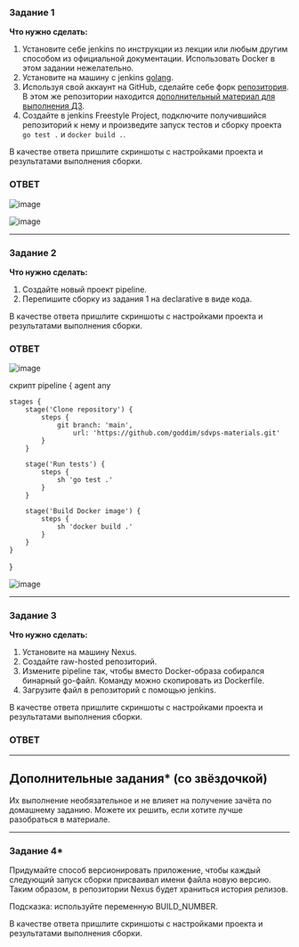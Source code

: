
### Задание 1

**Что нужно сделать:**

1. Установите себе jenkins по инструкции из лекции или любым другим способом из официальной документации. Использовать Docker в этом задании нежелательно.
2. Установите на машину с jenkins [golang](https://golang.org/doc/install).
3. Используя свой аккаунт на GitHub, сделайте себе форк [репозитория](https://github.com/netology-code/sdvps-materials.git). В этом же репозитории находится [дополнительный материал для выполнения ДЗ](https://github.com/netology-code/sdvps-materials/blob/main/CICD/8.2-hw.md).
3. Создайте в jenkins Freestyle Project, подключите получившийся репозиторий к нему и произведите запуск тестов и сборку проекта ```go test .``` и  ```docker build .```.

В качестве ответа пришлите скриншоты с настройками проекта и результатами выполнения сборки.
### ОТВЕТ
![image](https://github.com/goddim/HW_netology_main/assets/132663924/69ae7c92-c4d9-4a4d-954d-d5c3919f4c2f)

![image](https://github.com/goddim/HW_netology_main/assets/132663924/24d1c593-5b0a-48f5-ba61-ca41af63ec77)

---

### Задание 2

**Что нужно сделать:**

1. Создайте новый проект pipeline.
2. Перепишите сборку из задания 1 на declarative в виде кода.

В качестве ответа пришлите скриншоты с настройками проекта и результатами выполнения сборки.
### ОТВЕТ

![image](https://github.com/goddim/HW_netology_main/assets/132663924/6c95bfaf-1949-4326-936c-32bd57a3174b)

скрипт
pipeline {
    agent any

    stages {
        stage('Clone repository') {
            steps {
                git branch: 'main',
                    url: 'https://github.com/goddim/sdvps-materials.git'
            }
        }
        
        stage('Run tests') {
            steps {
                sh 'go test .'
            }
        }
        
        stage('Build Docker image') {
            steps {
                sh 'docker build .'
            }
        }
    }
}

![image](https://github.com/goddim/HW_netology_main/assets/132663924/dc9bf774-c63d-47fb-a24b-35521a1faa67)

---

### Задание 3

**Что нужно сделать:**

1. Установите на машину Nexus.
1. Создайте raw-hosted репозиторий.
1. Измените pipeline так, чтобы вместо Docker-образа собирался бинарный go-файл. Команду можно скопировать из Dockerfile.
1. Загрузите файл в репозиторий с помощью jenkins.

В качестве ответа пришлите скриншоты с настройками проекта и результатами выполнения сборки.
### ОТВЕТ
---
## Дополнительные задания* (со звёздочкой)

Их выполнение необязательное и не влияет на получение зачёта по домашнему заданию. Можете их решить, если хотите лучше разобраться в материале.

---

### Задание 4*

Придумайте способ версионировать приложение, чтобы каждый следующий запуск сборки присваивал имени файла новую версию. Таким образом, в репозитории Nexus будет храниться история релизов.

Подсказка: используйте переменную BUILD_NUMBER.

В качестве ответа пришлите скриншоты с настройками проекта и результатами выполнения сборки.
